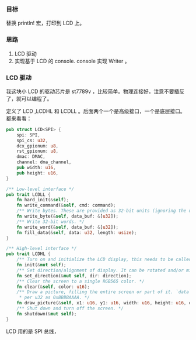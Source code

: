 ### 目标

替换 println! 宏，打印到 LCD 上。

### 思路

1. LCD 驱动
2. 实现基于 LCD 的 console. console 实现 Writer 。

### LCD 驱动

我这块小 LCD 的驱动芯片是 st7789v ，比较简单。物理连接好，注意不要插反了，就可以编程了。

定义了 LCD ,LCDHL 和 LCDLL 。后面两个一个是高级接口，一个是底层接口。都来看看：

``` rust
pub struct LCD<SPI> {
    spi: SPI,
    spi_cs: u32,
    dcx_gpionum: u8,
    rst_gpionum: u8,
    dmac: DMAC,
    channel: dma_channel,
    pub width: u16,
    pub height: u16,
}

/** Low-level interface */
pub trait LCDLL {
    fn hard_init(&self);
    fn write_command(&self, cmd: command);
    /** Write bytes. These are provided as 32-bit units (ignoring the upper 24 bits) for efficient DMA */
    fn write_byte(&self, data_buf: &[u32]);
    /** Write 32-bit words. */
    fn write_word(&self, data_buf: &[u32]);
    fn fill_data(&self, data: u32, length: usize);
}

/** High-level interface */
pub trait LCDHL {
    /** Turn on and initialize the LCD display, this needs to be called before it's possible to use it. */
    fn init(&mut self);
    /** Set direction/alignment of display. It can be rotated and/or mirrored in every direction. */
    fn set_direction(&mut self, dir: direction);
    /** Clear the screen to a single RGB565 color. */
    fn clear(&self, color: u16);
    /** Draw a picture, filling the entire screen or part of it. `data` packs two RGB565 pixels
     * per u32 as 0xBBBBAAAA. */
    fn draw_picture(&self, x1: u16, y1: u16, width: u16, height: u16, data: &[u32]);
    /** Shut down and turn off the screen. */
    fn shutdown(&mut self);
}
```

LCD 用的是 SPI 总线，

